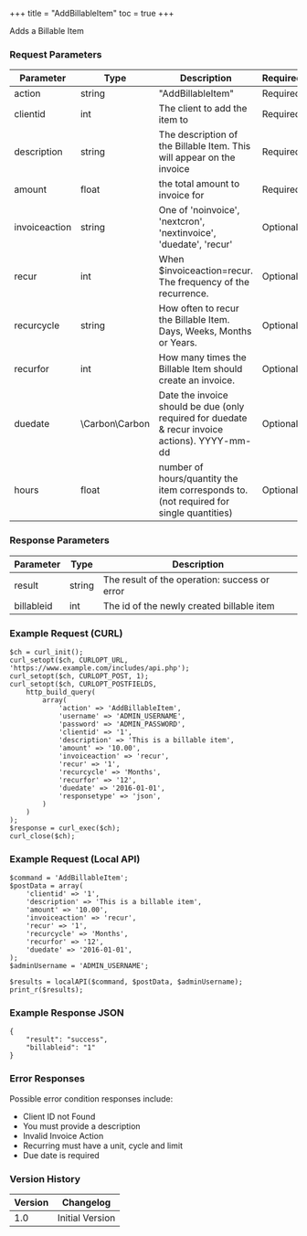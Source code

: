 +++
title = "AddBillableItem"
toc = true
+++

Adds a Billable Item

### Request Parameters

| Parameter | Type | Description | Required |
| --------- | ---- | ----------- | -------- |
| action | string | "AddBillableItem" | Required |
| clientid | int | The client to add the item to | Required |
| description | string | The description of the Billable Item. This will appear on the invoice | Required |
| amount | float | the total amount to invoice for | Required |
| invoiceaction | string | One of 'noinvoice', 'nextcron', 'nextinvoice', 'duedate', 'recur' | Optional |
| recur | int | When $invoiceaction=recur. The frequency of the recurrence. | Optional |
| recurcycle | string | How often to recur the Billable Item. Days, Weeks, Months or Years. | Optional |
| recurfor | int | How many times the Billable Item should create an invoice. | Optional |
| duedate | \Carbon\Carbon | Date the invoice should be due (only required for duedate & recur invoice actions). YYYY-mm-dd | Optional |
| hours | float | number of hours/quantity the item corresponds to. (not required for single quantities) | Optional |

### Response Parameters

| Parameter | Type | Description |
| --------- | ---- | ----------- |
| result | string | The result of the operation: success or error |
| billableid | int | The id of the newly created billable item |


### Example Request (CURL)

```
$ch = curl_init();
curl_setopt($ch, CURLOPT_URL, 'https://www.example.com/includes/api.php');
curl_setopt($ch, CURLOPT_POST, 1);
curl_setopt($ch, CURLOPT_POSTFIELDS,
    http_build_query(
        array(
            'action' => 'AddBillableItem',
            'username' => 'ADMIN_USERNAME',
            'password' => 'ADMIN_PASSWORD',
            'clientid' => '1',
            'description' => 'This is a billable item',
            'amount' => '10.00',
            'invoiceaction' => 'recur',
            'recur' => '1',
            'recurcycle' => 'Months',
            'recurfor' => '12',
            'duedate' => '2016-01-01',
            'responsetype' => 'json',
        )
    )
);
$response = curl_exec($ch);
curl_close($ch);
```


### Example Request (Local API)

```
$command = 'AddBillableItem';
$postData = array(
    'clientid' => '1',
    'description' => 'This is a billable item',
    'amount' => '10.00',
    'invoiceaction' => 'recur',
    'recur' => '1',
    'recurcycle' => 'Months',
    'recurfor' => '12',
    'duedate' => '2016-01-01',
);
$adminUsername = 'ADMIN_USERNAME';

$results = localAPI($command, $postData, $adminUsername);
print_r($results);
```


### Example Response JSON

```
{
    "result": "success",
    "billableid": "1"
}
```


### Error Responses

Possible error condition responses include:

* Client ID not Found
* You must provide a description
* Invalid Invoice Action
* Recurring must have a unit, cycle and limit
* Due date is required


### Version History

| Version | Changelog |
| ------- | --------- |
| 1.0 | Initial Version |
